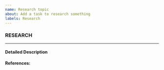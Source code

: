 ```yaml
---
name: Research topic
about: Add a task to research something
labels: Research
---
```

### RESEARCH
---------------------------------------------
#### Detailed Description


#### References:
<!-- This can be an email or a meeting, please include the date -->
